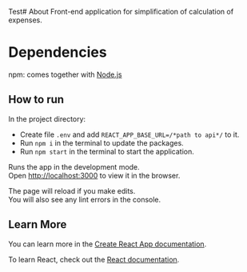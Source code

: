 Test# About
Front-end application for simplification of calculation of expenses.

# Dependencies

npm: comes together with [Node.js](https://nodejs.org/uk/)

## How to run
In the project directory:
* Create file `.env` and add `REACT_APP_BASE_URL=/*path to api*/` to it.
* Run `npm i` in the terminal to update the packages.
* Run `npm start` in the terminal to start the application.

Runs the app in the development mode.\
Open [http://localhost:3000](http://localhost:3000) to view it in the browser.

The page will reload if you make edits.\
You will also see any lint errors in the console.

## Learn More

You can learn more in the [Create React App documentation](https://facebook.github.io/create-react-app/docs/getting-started).

To learn React, check out the [React documentation](https://reactjs.org/).
